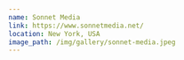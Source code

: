 ```yaml
---
name: Sonnet Media
link: https://www.sonnetmedia.net/
location: New York, USA
image_path: /img/gallery/sonnet-media.jpeg
---
```

